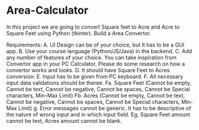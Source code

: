 # Area-Calculator
In this project we are going to convert Square feet to Acre and Acre to Square Feet using Python (tkinter).
 Build a Area Convertor.

Requirements:
A. UI Design can be of your choice, but it has to be a GUI app.
B. Use your course language (Python/JS/Java) in the backend.
C. Add any number of features of your choice. You can take inspiration from Convertor app in your PC Calculator. Please do some research on how a convertor works and looks.
D. It should have Square Feet to Acres conversion.
E. Input has to be given from PC keyboard.
F. All necessary input data validations should be theree.
Fa. Square Feet (Cannot be empty, Cannot be text, Cannot be negative, Cannot be spaces, Cannot be Special characters, Min-Max Limit)
Fb. Acres (Cannot be empty, Cannot be text, Cannot be negative, Cannot be spaces, Cannot be Special characters, Min-Max Limit)
g. Error messages cannot be generic. It has to be descriptive of the nature of wrong input and in which input field. Eg, Square Feet amount cannot be text, Acres amount cannot be blank.
